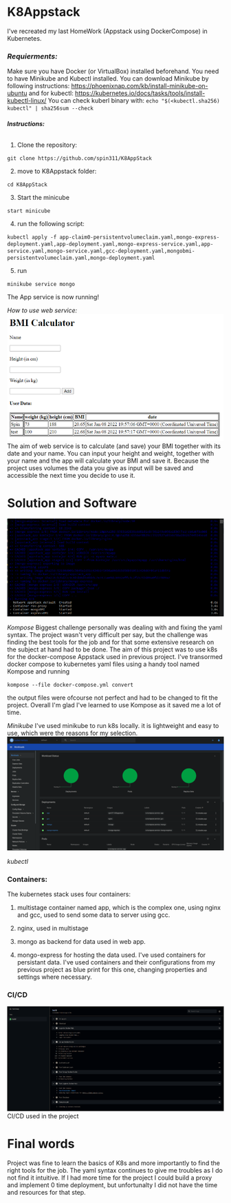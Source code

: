 # K8Appstack

I've recreated my last HomeWork (Appstack using DockerCompose) in Kubernetes.

### *Requierments:*
Make sure you have Docker (or VirtualBox) installed beforehand.
You need to have Minikube and Kubectl installed. You can download Minikube by following instructions: https://phoenixnap.com/kb/install-minikube-on-ubuntu 
and for kubectl: 
https://kubernetes.io/docs/tasks/tools/install-kubectl-linux/
You can check kuberl binary with: ```echo "$(<kubectl.sha256)  kubectl" | sha256sum --check ``` 

###### **Instructions:**

1. Clone the repository:
```Shell 
git clone https://github.com/spin311/K8AppStack
```
2. move to K8Appstack folder:
```Shell 
cd K8AppStack
```
3. Start the minicube

```Shell 
start minicube
```
4. run the following script:
```Shell 
kubectl apply -f app-claim0-persistentvolumeclaim.yaml,mongo-express-deployment.yaml,app-deployment.yaml,mongo-express-service.yaml,app-service.yaml,mongo-service.yaml,gcc-deployment.yaml,mongobmi-persistentvolumeclaim.yaml,mongo-deployment.yaml                  
```
5. run 
```Shell 
minikube service mongo
```
The App service is now running!

*How to use web service:*
![Solution](./pictures/Solution.png?raw=true "Solution")
The aim of web service is to calculate (and save) your BMI together with its date and your name. You can input your height and weight, together with your name and the app will calculate your BMI and save it. Because the project uses volumes the data you give as input will be saved and accessible the next time you decide to use it. 

# Solution and Software
![cmd](pictures/cmd.png?raw=true "cmd")

*Kompose*
Biggest challenge personally was dealing with and fixing the yaml syntax. The project wasn't very difficult per say, but the challenge was finding the best tools for the job and for that some extensive research on the subject at hand had to be done.
The aim of this project was to use k8s for the docker-compose Appstack used in previous project. I've transormed docker compose to kubernetes yaml files using a handy tool named Kompose and running 
```Shell 
kompose --file docker-compose.yml convert
```
the output files were ofcourse not perfect and had to be changed to fit the project. Overall I'm glad I've learned to use Kompose as it saved me a lot of time. 

*Minikube*
I've used minikube to run k8s locally. it is lightweight and easy to use, which were the reasons for my selection.
![Solution](./pictures/baza.png?raw=true "Baza")

*kubectl*

### Containers:

The kubernetes stack uses four containers:
1. multistage container named app, which is the complex one, using nginx and gcc, used to send some data to server using gcc.


2. nginx, used in multistage

3. mongo as backend for data used in web app.

4. mongo-express for hosting the data used.
I've used containers for persistant data.
I've used containers and their configurations from my previous project as blue print for this one, changing properties and settings where necessary.

### CI/CD
![CI/CD](./pictures/CICD.png?raw=true "CI/CD")
CI/CD used in the project

# Final words
Project was fine to learn the basics of K8s and more importantly to find the right tools for the job. The yaml syntax continues to give me troubles as I do not find it intuitive. If I had more time for the project I could build a proxy and implement 0 time deployment, but unfortunalty I did not have the time and resources for that step.







